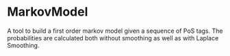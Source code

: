 # MarkovModel
A tool to build a first order markov model given a sequence of PoS tags. The probabilities are calculated both without smoothing as well as with Laplace Smoothing.
